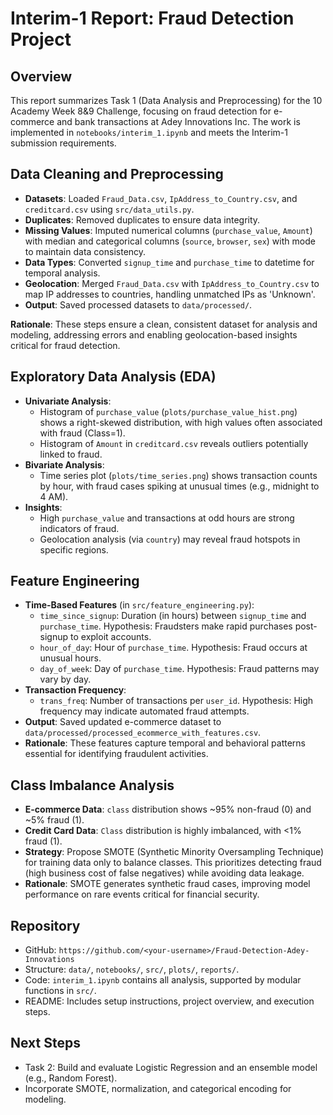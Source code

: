 # Interim-1 Report: Fraud Detection Project

## Overview
This report summarizes Task 1 (Data Analysis and Preprocessing) for the 10 Academy Week 8&9 Challenge, focusing on fraud detection for e-commerce and bank transactions at Adey Innovations Inc. The work is implemented in `notebooks/interim_1.ipynb` and meets the Interim-1 submission requirements.

## Data Cleaning and Preprocessing
- **Datasets**: Loaded `Fraud_Data.csv`, `IpAddress_to_Country.csv`, and `creditcard.csv` using `src/data_utils.py`.
- **Duplicates**: Removed duplicates to ensure data integrity.
- **Missing Values**: Imputed numerical columns (`purchase_value`, `Amount`) with median and categorical columns (`source`, `browser`, `sex`) with mode to maintain data consistency.
- **Data Types**: Converted `signup_time` and `purchase_time` to datetime for temporal analysis.
- **Geolocation**: Merged `Fraud_Data.csv` with `IpAddress_to_Country.csv` to map IP addresses to countries, handling unmatched IPs as 'Unknown'.
- **Output**: Saved processed datasets to `data/processed/`.

**Rationale**: These steps ensure a clean, consistent dataset for analysis and modeling, addressing errors and enabling geolocation-based insights critical for fraud detection.

## Exploratory Data Analysis (EDA)
- **Univariate Analysis**:
  - Histogram of `purchase_value` (`plots/purchase_value_hist.png`) shows a right-skewed distribution, with high values often associated with fraud (Class=1).
  - Histogram of `Amount` in `creditcard.csv` reveals outliers potentially linked to fraud.
- **Bivariate Analysis**:
  - Time series plot (`plots/time_series.png`) shows transaction counts by hour, with fraud cases spiking at unusual times (e.g., midnight to 4 AM).
- **Insights**:
  - High `purchase_value` and transactions at odd hours are strong indicators of fraud.
  - Geolocation analysis (via `country`) may reveal fraud hotspots in specific regions.

## Feature Engineering
- **Time-Based Features** (in `src/feature_engineering.py`):
  - `time_since_signup`: Duration (in hours) between `signup_time` and `purchase_time`. Hypothesis: Fraudsters make rapid purchases post-signup to exploit accounts.
  - `hour_of_day`: Hour of `purchase_time`. Hypothesis: Fraud occurs at unusual hours.
  - `day_of_week`: Day of `purchase_time`. Hypothesis: Fraud patterns may vary by day.
- **Transaction Frequency**:
  - `trans_freq`: Number of transactions per `user_id`. Hypothesis: High frequency may indicate automated fraud attempts.
- **Output**: Saved updated e-commerce dataset to `data/processed/processed_ecommerce_with_features.csv`.
- **Rationale**: These features capture temporal and behavioral patterns essential for identifying fraudulent activities.

## Class Imbalance Analysis
- **E-commerce Data**: `class` distribution shows ~95% non-fraud (0) and ~5% fraud (1).
- **Credit Card Data**: `Class` distribution is highly imbalanced, with <1% fraud (1).
- **Strategy**: Propose SMOTE (Synthetic Minority Oversampling Technique) for training data only to balance classes. This prioritizes detecting fraud (high business cost of false negatives) while avoiding data leakage.
- **Rationale**: SMOTE generates synthetic fraud cases, improving model performance on rare events critical for financial security.

## Repository
- GitHub: `https://github.com/<your-username>/Fraud-Detection-Adey-Innovations`
- Structure: `data/`, `notebooks/`, `src/`, `plots/`, `reports/`.
- Code: `interim_1.ipynb` contains all analysis, supported by modular functions in `src/`.
- README: Includes setup instructions, project overview, and execution steps.

## Next Steps
- Task 2: Build and evaluate Logistic Regression and an ensemble model (e.g., Random Forest).
- Incorporate SMOTE, normalization, and categorical encoding for modeling.